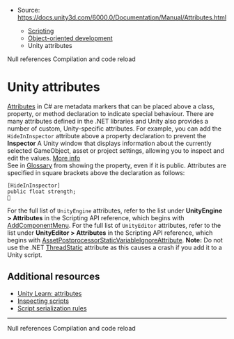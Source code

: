 * Source: https://docs.unity3d.com/6000.0/Documentation/Manual/Attributes.html

  * [Scripting](https://docs.unity3d.com/6000.0/Documentation/Manual/scripting.html)
  * [Object-oriented development](https://docs.unity3d.com/6000.0/Documentation/Manual/object-oriented-development.html)
  * Unity attributes


[](https://docs.unity3d.com/6000.0/Documentation/Manual/null-reference-exception.html)
Null references
[](https://docs.unity3d.com/6000.0/Documentation/Manual/compilation-and-code-reload.html)
Compilation and code reload 
# Unity attributes
[Attributes](https://learn.microsoft.com/en-us/dotnet/csharp/advanced-topics/reflection-and-attributes/) in C# are metadata markers that can be placed above a class, property, or method declaration to indicate special behaviour. 
There are many attributes defined in the .NET libraries and Unity also provides a number of custom, Unity-specific attributes. For example, you can add the `HideInInspector` attribute above a property declaration to prevent the **Inspector** A Unity window that displays information about the currently selected GameObject, asset or project settings, allowing you to inspect and edit the values. [More info](https://docs.unity3d.com/6000.0/Documentation/Manual/UsingTheInspector.html)  
See in [Glossary](https://docs.unity3d.com/6000.0/Documentation/Manual/Glossary.html#Inspector) from showing the property, even if it is public. Attributes are specified in square brackets above the declaration as follows:
```
[HideInInspector]
public float strength;

```

For the full list of `UnityEngine` attributes, refer to the list under **UnityEngine > Attributes** in the Scripting API reference, which begins with [AddComponentMenu](https://docs.unity3d.com/6000.0/Documentation/ScriptReference/AddComponentMenu.html).
For the full list of `UnityEditor` attributes, refer to the list under **UnityEditor > Attributes** in the Scripting API reference, which begins with [AssetPostprocessorStaticVariableIgnoreAttribute](https://docs.unity3d.com/6000.0/Documentation/ScriptReference/AssetPostprocessorStaticVariableIgnoreAttribute.html).
**Note:** Do not use the .NET [ThreadStatic](http://msdn.microsoft.com/en-us/library/system.threadstaticattribute.aspx) attribute as this causes a crash if you add it to a Unity script.
## Additional resources
  * [Unity Learn: attributes](https://learn.unity.com/tutorial/attributes)
  * [Inspecting scripts](https://docs.unity3d.com/6000.0/Documentation/Manual/inspecting-scripts.html)
  * [Script serialization rules](https://docs.unity3d.com/6000.0/Documentation/Manual/script-serialization-rules.html)


* * *
[](https://docs.unity3d.com/6000.0/Documentation/Manual/null-reference-exception.html)
Null references
[](https://docs.unity3d.com/6000.0/Documentation/Manual/compilation-and-code-reload.html)
Compilation and code reload 
